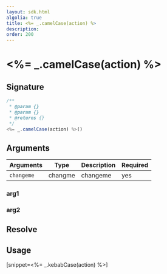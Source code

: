 ```yaml
---
layout: sdk.html
algolia: true
title: <%= _.camelCase(action) %>
description:
order: 200
---
```


# <%= _.camelCase(action) %>

## Signature

```javascript
/**
 * @param {}
 * @param {}
 * @returns {}
 */
<%= _.camelCase(action) %>()
```

## Arguments

| Arguments    | Type    | Description | Required
|--------------|---------|-------------|----------
| ``changeme`` | changme | changeme    | yes

### __arg1__

### __arg2__

## Resolve

## Usage

[snippet=<%= _.kebabCase(action) %>]
